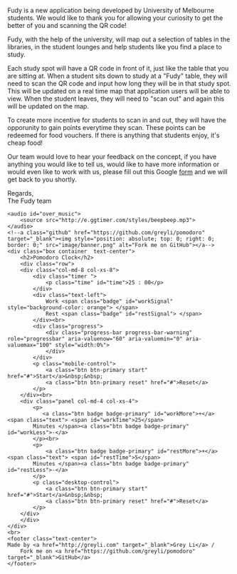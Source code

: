 <!-- Global site tag (gtag.js) - Google Analytics -->
<script async src="https://www.googletagmanager.com/gtag/js?id=UA-124560072-1"></script>
<script>
  window.dataLayer = window.dataLayer || [];
  function gtag(){dataLayer.push(arguments);}
  gtag('js', new Date());

  gtag('config', 'UA-124560072-1');
</script>
  <!DOCTYPE html>
<html>
<head>
    <title>Grey Li's Pomodoro Clock</title>
    <meta name="viewport" content="width=device-width, initial-scale=1.0"/>
    <link href="//cdn.bootcss.com/bootstrap/3.3.7/css/bootstrap.min.css" rel="stylesheet">
    <link href="css/style.css" rel="stylesheet">
    <link href='https://fonts.googleapis.com/css?family=Orbitron' rel='stylesheet' type='text/css'>
    <link href='https://fonts.googleapis.com/css?family=Pacifico|Open+Sans:300' rel='stylesheet' type='text/css'>
    <link rel="shortcut icon" href="image/favicon.ico" type="image/x-icon">
</head>
<body>
<p> Fudy is a new application being developed by University of Melbourne students. We would like to thank you for allowing your curiosity to get the better of you and scanning the QR code!
  <br />
<p> Fudy, with the help of the university, will map out a selection of tables in the libraries, in the student lounges and help students like you find a place to study.
  <br />
<p> Each study spot will have a QR code in front of it, just like the table that you are sitting at. When a student sits down to study at a "Fudy" table, they will need to scan the QR code and input how long they will be in that study spot. This will be updated on a real time map that application users will be able to view. When the student leaves, they will need to "scan out" and again this will be updated on the map.
  <br />
<p> To create more incentive for students to scan in and out, they will have the opporunity to gain points everytime they scan. These points can be redeemed for food vouchers. If there is anything that students enjoy, it's cheap food!
  <br />
<p> Our team would love to hear your feedback on the concept, if you have anything you would like to tell us, would like to have more information or would even like to work with us, please fill out this Google <a href="https://docs.google.com/forms/d/e/1FAIpQLSevrbuux86zDOM5tgVasoI7oqa2XSmrMYuPUnepvgnHAVvQuw/viewform?usp=sf_link "> form</a> and we will get back to you shortly.
  <br />
<p>Regards,
   <br />
  The Fudy team

  


    <audio id="over_music">
        <source src="http://e.ggtimer.com/styles/beepbeep.mp3">
    </audio>
    <!--a class="github" href="https://github.com/greyli/pomodoro" target="_blank"><img style="position: absolute; top: 0; right: 0; border: 0;" src="image/banner.png" alt="Fork me on GitHub"></a-->
    <div class="box container  text-center">
        <h2>Pomodoro Clock</h2>
        <div class="row">
        <div class="col-md-8 col-xs-8">
            <div class="timer ">
                <p class="time" id="time">25 : 00</p>
            </div>
            <div class="text-left">
                Work <span class="badge" id="workSignal" style="background-color: orange"> </span>
                Rest <span class="badge" id="restSignal"> </span>
            </div><br>
            <div class="progress">
                <div class="progress-bar progress-bar-warning" role="progressbar" aria-valuenow="60" aria-valuemin="0" aria-valuemax="100" style="width:0%">
                </div>
            </div>
            <p class="mobile-control">
                <a class="btn btn-primary start" href="#">Start</a>&nbsp;&nbsp;
                <a class="btn btn-primary reset" href="#">Reset</a>
            </p>
        </div><br>
        <div class="panel col-md-4 col-xs-4">
            <p>
               <a class="btn badge badge-primary" id="workMore">+</a> <span class="text"> <span id="workTime">25</span>
            Minutes </span><a class="btn badge badge-primary" id="workLess">-</a>
            </p><br>
            <p>
                <a class="btn badge badge-primary" id="restMore">+</a><span class="text"> <span id="restTime">5</span>
            Minutes </span><a class="btn badge badge-primary" id="restLess">-</a>
            </p>
            <p class="desktop-control">
                <a class="btn btn-primary start" href="#">Start</a>&nbsp;&nbsp;
                <a class="btn btn-primary reset" href="#">Reset</a>
            </p>
        </div>
        </div>
    </div>
    <br>
    <footer class="text-center">
    Made by <a href="http://greyli.com" target="_blank">Grey Li</a> /
        Fork me on <a href="https://github.com/greyli/pomodoro" target="_blank">GitHub</a>
    </footer>

  <script src="//cdn.bootcss.com/jquery/3.1.1/jquery.min.js"></script>
  <script src="js/main.js"></script>
</body>
</html>

